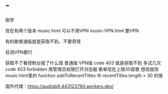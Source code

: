# -
刚学


现在有两个版本  music.html 可以不用VPN  music-VPN.html 要VPN

有的歌普通版就是获取不到，不要奇怪

目测VPN都行

获取不了看控制台报了什么错
                      普通版              VPN版
code 403             就是获取不到         多试几次
code 403 forbidden        用管理员权限打开浏览器
歌单现在上限30首歌
想改就改music.html里的
function addToRecentTitles 中
recentTitles.length > 30  的值

国外代理：https://audiobill.443123790.workers.dev/
